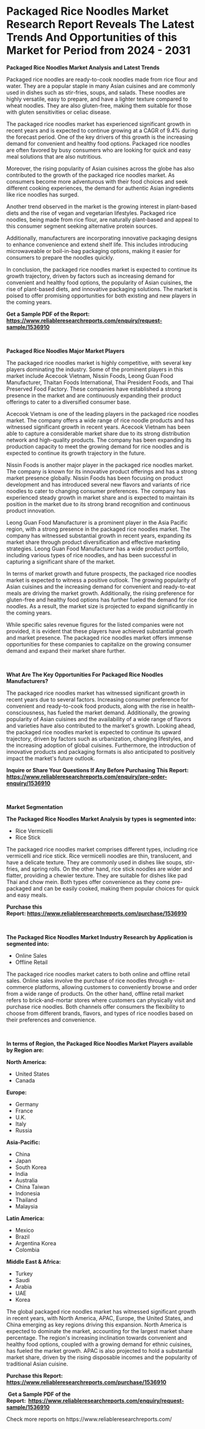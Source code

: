 <p><h1>Packaged Rice Noodles Market Research Report Reveals The Latest Trends And Opportunities of this Market for Period from 2024 - 2031</h1></p><p><strong>Packaged Rice Noodles Market Analysis and Latest Trends</strong></p>
<p><p>Packaged rice noodles are ready-to-cook noodles made from rice flour and water. They are a popular staple in many Asian cuisines and are commonly used in dishes such as stir-fries, soups, and salads. These noodles are highly versatile, easy to prepare, and have a lighter texture compared to wheat noodles. They are also gluten-free, making them suitable for those with gluten sensitivities or celiac disease.</p><p>The packaged rice noodles market has experienced significant growth in recent years and is expected to continue growing at a CAGR of 9.4% during the forecast period. One of the key drivers of this growth is the increasing demand for convenient and healthy food options. Packaged rice noodles are often favored by busy consumers who are looking for quick and easy meal solutions that are also nutritious.</p><p>Moreover, the rising popularity of Asian cuisines across the globe has also contributed to the growth of the packaged rice noodles market. As consumers become more adventurous with their food choices and seek different cooking experiences, the demand for authentic Asian ingredients like rice noodles has surged.</p><p>Another trend observed in the market is the growing interest in plant-based diets and the rise of vegan and vegetarian lifestyles. Packaged rice noodles, being made from rice flour, are naturally plant-based and appeal to this consumer segment seeking alternative protein sources.</p><p>Additionally, manufacturers are incorporating innovative packaging designs to enhance convenience and extend shelf life. This includes introducing microwaveable or boil-in-bag packaging options, making it easier for consumers to prepare the noodles quickly.</p><p>In conclusion, the packaged rice noodles market is expected to continue its growth trajectory, driven by factors such as increasing demand for convenient and healthy food options, the popularity of Asian cuisines, the rise of plant-based diets, and innovative packaging solutions. The market is poised to offer promising opportunities for both existing and new players in the coming years.</p></p>
<p><strong>Get a Sample PDF of the Report:&nbsp; <a href="https://www.reliableresearchreports.com/enquiry/request-sample/1536910">https://www.reliableresearchreports.com/enquiry/request-sample/1536910</a></strong></p>
<p>&nbsp;</p>
<p><strong>Packaged Rice Noodles Major Market Players</strong></p>
<p><p>The packaged rice noodles market is highly competitive, with several key players dominating the industry. Some of the prominent players in this market include Acecook Vietnam, Nissin Foods, Leong Guan Food Manufacturer, Thaitan Foods International, Thai President Foods, and Thai Preserved Food Factory. These companies have established a strong presence in the market and are continuously expanding their product offerings to cater to a diversified consumer base.</p><p>Acecook Vietnam is one of the leading players in the packaged rice noodles market. The company offers a wide range of rice noodle products and has witnessed significant growth in recent years. Acecook Vietnam has been able to capture a considerable market share due to its strong distribution network and high-quality products. The company has been expanding its production capacity to meet the growing demand for rice noodles and is expected to continue its growth trajectory in the future.</p><p>Nissin Foods is another major player in the packaged rice noodles market. The company is known for its innovative product offerings and has a strong market presence globally. Nissin Foods has been focusing on product development and has introduced several new flavors and variants of rice noodles to cater to changing consumer preferences. The company has experienced steady growth in market share and is expected to maintain its position in the market due to its strong brand recognition and continuous product innovation.</p><p>Leong Guan Food Manufacturer is a prominent player in the Asia Pacific region, with a strong presence in the packaged rice noodles market. The company has witnessed substantial growth in recent years, expanding its market share through product diversification and effective marketing strategies. Leong Guan Food Manufacturer has a wide product portfolio, including various types of rice noodles, and has been successful in capturing a significant share of the market.</p><p>In terms of market growth and future prospects, the packaged rice noodles market is expected to witness a positive outlook. The growing popularity of Asian cuisines and the increasing demand for convenient and ready-to-eat meals are driving the market growth. Additionally, the rising preference for gluten-free and healthy food options has further fueled the demand for rice noodles. As a result, the market size is projected to expand significantly in the coming years.</p><p>While specific sales revenue figures for the listed companies were not provided, it is evident that these players have achieved substantial growth and market presence. The packaged rice noodles market offers immense opportunities for these companies to capitalize on the growing consumer demand and expand their market share further.</p></p>
<p>&nbsp;</p>
<p><strong>What Are The Key Opportunities For Packaged Rice Noodles Manufacturers?</strong></p>
<p><p>The packaged rice noodles market has witnessed significant growth in recent years due to several factors. Increasing consumer preference for convenient and ready-to-cook food products, along with the rise in health-consciousness, has fueled the market demand. Additionally, the growing popularity of Asian cuisines and the availability of a wide range of flavors and varieties have also contributed to the market's growth. Looking ahead, the packaged rice noodles market is expected to continue its upward trajectory, driven by factors such as urbanization, changing lifestyles, and the increasing adoption of global cuisines. Furthermore, the introduction of innovative products and packaging formats is also anticipated to positively impact the market's future outlook.</p></p>
<p><strong>Inquire or Share Your Questions If Any Before Purchasing This Report: <a href="https://www.reliableresearchreports.com/enquiry/pre-order-enquiry/1536910">https://www.reliableresearchreports.com/enquiry/pre-order-enquiry/1536910</a></strong></p>
<p>&nbsp;</p>
<p><strong>Market Segmentation</strong></p>
<p><strong>The Packaged Rice Noodles Market Analysis by types is segmented into:</strong></p>
<p><ul><li>Rice Vermicelli</li><li>Rice Stick</li></ul></p>
<p><p>The packaged rice noodles market comprises different types, including rice vermicelli and rice stick. Rice vermicelli noodles are thin, translucent, and have a delicate texture. They are commonly used in dishes like soups, stir-fries, and spring rolls. On the other hand, rice stick noodles are wider and flatter, providing a chewier texture. They are suitable for dishes like pad Thai and chow mein. Both types offer convenience as they come pre-packaged and can be easily cooked, making them popular choices for quick and easy meals.</p></p>
<p><strong>Purchase this Report:&nbsp;<a href="https://www.reliableresearchreports.com/purchase/1536910">https://www.reliableresearchreports.com/purchase/1536910</a></strong></p>
<p>&nbsp;</p>
<p><strong>The Packaged Rice Noodles Market Industry Research by Application is segmented into:</strong></p>
<p><ul><li>Online Sales</li><li>Offline Retail</li></ul></p>
<p><p>The packaged rice noodles market caters to both online and offline retail sales. Online sales involve the purchase of rice noodles through e-commerce platforms, allowing customers to conveniently browse and order from a wide range of products. On the other hand, offline retail market refers to brick-and-mortar stores where customers can physically visit and purchase rice noodles. Both channels offer consumers the flexibility to choose from different brands, flavors, and types of rice noodles based on their preferences and convenience.</p></p>
<p>&nbsp;</p>
<p><strong>In terms of Region, the Packaged Rice Noodles Market Players available by Region are:</strong></p>
<p>
    <p> <strong> North America: </strong>
        <ul>
            <li>United States</li>
            <li>Canada</li>
        </ul>
        </p> 
    <p> <strong> Europe: </strong>
        <ul>
            <li>Germany</li>
            <li>France</li>
            <li>U.K.</li>
            <li>Italy</li>
            <li>Russia</li>
        </ul>
        </p> 
    <p> <strong> Asia-Pacific: </strong>
        <ul>
            <li>China</li>
            <li>Japan</li>
            <li>South Korea</li>
            <li>India</li>
            <li>Australia</li>
            <li>China Taiwan</li>
            <li>Indonesia</li>
            <li>Thailand</li>
            <li>Malaysia</li>
        </ul>
        </p> 
    <p> <strong> Latin America: </strong>
        <ul>
            <li>Mexico</li>
            <li>Brazil</li>
            <li>Argentina Korea</li>
            <li>Colombia</li>
        </ul>
        </p> 
    <p> <strong> Middle East & Africa: </strong>
        <ul>
            <li>Turkey</li>
            <li>Saudi</li>
            <li>Arabia</li>
            <li>UAE</li>
            <li>Korea</li>
        </ul>
    </p>
    </p>
<p><p>The global packaged rice noodles market has witnessed significant growth in recent years, with North America, APAC, Europe, the United States, and China emerging as key regions driving this expansion. North America is expected to dominate the market, accounting for the largest market share percentage. The region's increasing inclination towards convenient and healthy food options, coupled with a growing demand for ethnic cuisines, has fueled the market growth. APAC is also projected to hold a substantial market share, driven by the rising disposable incomes and the popularity of traditional Asian cuisine.</p></p>
<p><strong>Purchase this Report: <a href="https://www.reliableresearchreports.com/purchase/1536910">https://www.reliableresearchreports.com/purchase/1536910</a></strong></p>
<p>&nbsp;<strong>Get a Sample PDF of the Report:&nbsp;&nbsp;<a href="https://www.reliableresearchreports.com/enquiry/request-sample/1536910">https://www.reliableresearchreports.com/enquiry/request-sample/1536910</a></strong></p>
<p><strong></strong></p>
<p>Check more reports on https://www.reliableresearchreports.com/</p>